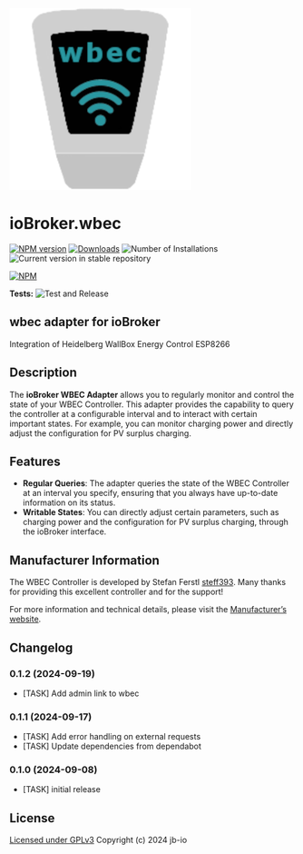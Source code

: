 ![Logo](admin/wbec.png)
# ioBroker.wbec

[![NPM version](https://img.shields.io/npm/v/iobroker.wbec.svg)](https://www.npmjs.com/package/iobroker.wbec)
[![Downloads](https://img.shields.io/npm/dm/iobroker.wbec.svg)](https://www.npmjs.com/package/iobroker.wbec)
![Number of Installations](https://iobroker.live/badges/wbec-installed.svg)
![Current version in stable repository](https://iobroker.live/badges/wbec-stable.svg)

[![NPM](https://nodei.co/npm/iobroker.wbec.png?downloads=true)](https://nodei.co/npm/iobroker.wbec/)

**Tests:** ![Test and Release](https://github.com/jb-io/ioBroker.wbec/workflows/Test%20and%20Release/badge.svg)

## wbec adapter for ioBroker

Integration of Heidelberg WallBox Energy Control ESP8266

## Description

The **ioBroker WBEC Adapter** allows you to regularly monitor and control the state of your WBEC Controller. This adapter provides the capability to query the controller at a configurable interval and to interact with certain important states. For example, you can monitor charging power and directly adjust the configuration for PV surplus charging.

## Features

- **Regular Queries**: The adapter queries the state of the WBEC Controller at an interval you specify, ensuring that you always have up-to-date information on its status.
- **Writable States**: You can directly adjust certain parameters, such as charging power and the configuration for PV surplus charging, through the ioBroker interface.

## Manufacturer Information

The WBEC Controller is developed by Stefan Ferstl [steff393](https://github.com/steff393/wbec). Many thanks for providing this excellent controller and for the support!

For more information and technical details, please visit the [Manufacturer’s website](https://steff393.github.io/wbec-site/).


## Changelog
<!--
    Placeholder for the next version (at the beginning of the line):
    ### **WORK IN PROGRESS**
-->
### 0.1.2 (2024-09-19)
* [TASK] Add admin link to wbec

### 0.1.1 (2024-09-17)
* [TASK] Add error handling on external requests
* [TASK] Update dependencies from dependabot

### 0.1.0 (2024-09-08)
* [TASK] initial release

## License

[Licensed under GPLv3](LICENSE) Copyright (c) 2024 jb-io
